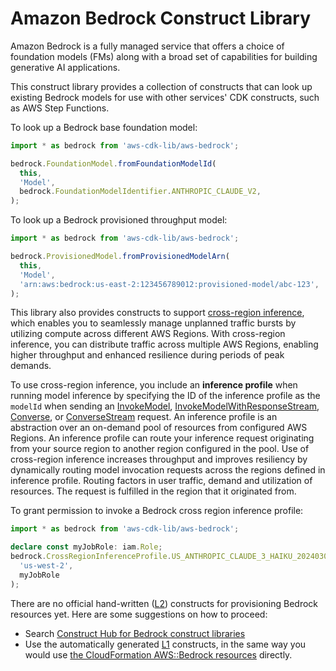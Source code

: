 # Amazon Bedrock Construct Library

Amazon Bedrock is a fully managed service that offers a choice of foundation models (FMs)
along with a broad set of capabilities for building generative AI applications.

This construct library provides a collection of constructs that can look up existing Bedrock models
for use with other services' CDK constructs, such as AWS Step Functions.

To look up a Bedrock base foundation model:

```ts
import * as bedrock from 'aws-cdk-lib/aws-bedrock';

bedrock.FoundationModel.fromFoundationModelId(
  this,
  'Model',
  bedrock.FoundationModelIdentifier.ANTHROPIC_CLAUDE_V2,
);
```

To look up a Bedrock provisioned throughput model:

```ts
import * as bedrock from 'aws-cdk-lib/aws-bedrock';

bedrock.ProvisionedModel.fromProvisionedModelArn(
  this,
  'Model',
  'arn:aws:bedrock:us-east-2:123456789012:provisioned-model/abc-123',
);
```

This library also provides constructs to support [cross-region inference](https://docs.aws.amazon.com/bedrock/latest/userguide/cross-region-inference.html), which enables you to seamlessly manage unplanned traffic bursts by utilizing compute across different AWS Regions. With cross-region inference, you can distribute traffic across multiple AWS Regions, enabling higher throughput and enhanced resilience during periods of peak demands.

To use cross-region inference, you include an __inference profile__ when running model inference by specifying the ID of the inference profile as the `modelId` when sending an [InvokeModel](https://docs.aws.amazon.com/bedrock/latest/APIReference/API_runtime_InvokeModel.html), [InvokeModelWithResponseStream](https://docs.aws.amazon.com/bedrock/latest/APIReference/API_runtime_InvokeModelWithResponseStream.html), [Converse](https://docs.aws.amazon.com/bedrock/latest/APIReference/API_runtime_Converse.html), or [ConverseStream](https://docs.aws.amazon.com/bedrock/latest/APIReference/API_runtime_ConverseStream.html) request. An inference profile is an abstraction over an on-demand pool of resources from configured AWS Regions. An inference profile can route your inference request originating from your source region to another region configured in the pool. Use of cross-region inference increases throughput and improves resiliency by dynamically routing model invocation requests across the regions defined in inference profile. Routing factors in user traffic, demand and utilization of resources. The request is fulfilled in the region that it originated from.

To grant permission to invoke a Bedrock cross region inference profile:

```ts
import * as bedrock from 'aws-cdk-lib/aws-bedrock';

declare const myJobRole: iam.Role;
bedrock.CrossRegionInferenceProfile.US_ANTHROPIC_CLAUDE_3_HAIKU_20240307_V1_0.grantInvoke(
  'us-west-2',
  myJobRole
);
```

There are no official hand-written ([L2](https://docs.aws.amazon.com/cdk/latest/guide/constructs.html#constructs_lib)) constructs for provisioning Bedrock resources yet. Here are some suggestions on how to proceed:

- Search [Construct Hub for Bedrock construct libraries](https://constructs.dev/search?q=bedrock)
- Use the automatically generated [L1](https://docs.aws.amazon.com/cdk/latest/guide/constructs.html#constructs_l1_using) constructs, in the same way you would use [the CloudFormation AWS::Bedrock resources](https://docs.aws.amazon.com/AWSCloudFormation/latest/UserGuide/AWS_Bedrock.html) directly.
